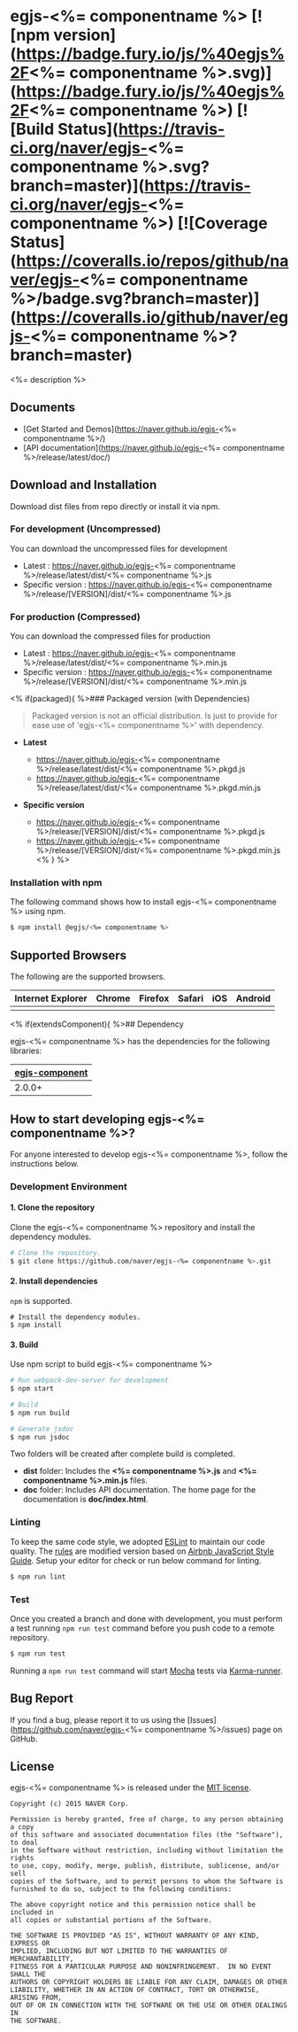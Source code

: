 # egjs-<%= componentname %> [![npm version](https://badge.fury.io/js/%40egjs%2F<%= componentname %>.svg)](https://badge.fury.io/js/%40egjs%2F<%= componentname %>) [![Build Status](https://travis-ci.org/naver/egjs-<%= componentname %>.svg?branch=master)](https://travis-ci.org/naver/egjs-<%= componentname %>) [![Coverage Status](https://coveralls.io/repos/github/naver/egjs-<%= componentname %>/badge.svg?branch=master)](https://coveralls.io/github/naver/egjs-<%= componentname %>?branch=master)

<%= description %>

## Documents
- [Get Started and Demos](https://naver.github.io/egjs-<%= componentname %>/)
- [API documentation](https://naver.github.io/egjs-<%= componentname %>/release/latest/doc/)

## Download and Installation

Download dist files from repo directly or install it via npm. 

### For development (Uncompressed)

You can download the uncompressed files for development

- Latest : https://naver.github.io/egjs-<%= componentname %>/release/latest/dist/<%= componentname %>.js
- Specific version : https://naver.github.io/egjs-<%= componentname %>/release/[VERSION]/dist/<%= componentname %>.js

### For production (Compressed)

You can download the compressed files for production

- Latest : https://naver.github.io/egjs-<%= componentname %>/release/latest/dist/<%= componentname %>.min.js
- Specific version : https://naver.github.io/egjs-<%= componentname %>/release/[VERSION]/dist/<%= componentname %>.min.js

<% if(packaged){ %>### Packaged version (with Dependencies)
> Packaged version is not an official distribution.
> Is just to provide for ease use of 'egjs-<%= componentname %>' with dependency.

 - **Latest**
    - https://naver.github.io/egjs-<%= componentname %>/release/latest/dist/<%= componentname %>.pkgd.js
    - https://naver.github.io/egjs-<%= componentname %>/release/latest/dist/<%= componentname %>.pkgd.min.js

 - **Specific version**
    - https://naver.github.io/egjs-<%= componentname %>/release/[VERSION]/dist/<%= componentname %>.pkgd.js
    - https://naver.github.io/egjs-<%= componentname %>/release/[VERSION]/dist/<%= componentname %>.pkgd.min.js
<% } %>
### Installation with npm

The following command shows how to install egjs-<%= componentname %> using npm.

```bash
$ npm install @egjs/<%= componentname %>
```


## Supported Browsers
The following are the supported browsers.

|Internet Explorer|Chrome|Firefox|Safari|iOS|Android|
|---|---|---|---|---|---|
|||||||

<% if(extendsComponent){ %>## Dependency

egjs-<%= componentname %> has the dependencies for the following libraries:

|[egjs-component](http://github.com/naver/egjs-component)|
|----|
|2.0.0+|<% } %>


## How to start developing egjs-<%= componentname %>?

For anyone interested to develop egjs-<%= componentname %>, follow the instructions below.

### Development Environment

#### 1. Clone the repository

Clone the egjs-<%= componentname %> repository and install the dependency modules.

```bash
# Clone the repository.
$ git clone https://github.com/naver/egjs-<%= componentname %>.git
```

#### 2. Install dependencies
`npm` is supported.

```
# Install the dependency modules.
$ npm install
```

#### 3. Build

Use npm script to build egjs-<%= componentname %>

```bash
# Run webpack-dev-server for development
$ npm start

# Build
$ npm run build

# Generate jsdoc
$ npm run jsdoc
```

Two folders will be created after complete build is completed.

- **dist** folder: Includes the **<%= componentname %>.js** and **<%= componentname %>.min.js** files.
- **doc** folder: Includes API documentation. The home page for the documentation is **doc/index.html**.

### Linting

To keep the same code style, we adopted [ESLint](http://eslint.org/) to maintain our code quality. The [rules](https://github.com/naver/eslint-config-naver/tree/master/rules) are modified version based on [Airbnb JavaScript Style Guide](https://github.com/airbnb/javascript).
Setup your editor for check or run below command for linting.

```bash
$ npm run lint
```

### Test

Once you created a branch and done with development, you must perform a test running `npm run test` command before you push code to a remote repository.

```bash
$ npm run test
```
Running a `npm run test` command will start [Mocha](https://mochajs.org/) tests via [Karma-runner](https://karma-runner.github.io/).


## Bug Report

If you find a bug, please report it to us using the [Issues](https://github.com/naver/egjs-<%= componentname %>/issues) page on GitHub.


## License
egjs-<%= componentname %> is released under the [MIT license](http://naver.github.io/egjs/license.txt).


```
Copyright (c) 2015 NAVER Corp.

Permission is hereby granted, free of charge, to any person obtaining a copy
of this software and associated documentation files (the "Software"), to deal
in the Software without restriction, including without limitation the rights
to use, copy, modify, merge, publish, distribute, sublicense, and/or sell
copies of the Software, and to permit persons to whom the Software is
furnished to do so, subject to the following conditions:

The above copyright notice and this permission notice shall be included in
all copies or substantial portions of the Software.

THE SOFTWARE IS PROVIDED "AS IS", WITHOUT WARRANTY OF ANY KIND, EXPRESS OR
IMPLIED, INCLUDING BUT NOT LIMITED TO THE WARRANTIES OF MERCHANTABILITY,
FITNESS FOR A PARTICULAR PURPOSE AND NONINFRINGEMENT.  IN NO EVENT SHALL THE
AUTHORS OR COPYRIGHT HOLDERS BE LIABLE FOR ANY CLAIM, DAMAGES OR OTHER
LIABILITY, WHETHER IN AN ACTION OF CONTRACT, TORT OR OTHERWISE, ARISING FROM,
OUT OF OR IN CONNECTION WITH THE SOFTWARE OR THE USE OR OTHER DEALINGS IN
THE SOFTWARE.
```

